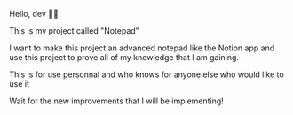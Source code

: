 Hello, dev 👋🏻

This is my project called "Notepad"

I want to make this project an advanced notepad like the Notion app and
use this project to prove all of my knowledge that I am gaining.

This is for use personnal and who knows for anyone else who would like to use it

Wait for the new improvements that I will be implementing!



